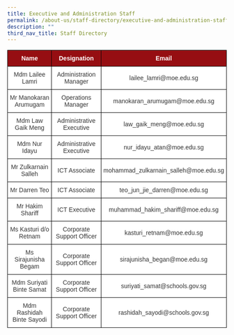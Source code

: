 ```yaml
---
title: Executive and Administration Staff
permalink: /about-us/staff-directory/executive-and-administration-staff/
description: ""
third_nav_title: Staff Directory
---
```

<style type="text/css">
.tg  {border-collapse:collapse;border-spacing:0;}
.tg td{border-color:black;border-style:solid;border-width:1px;font-family:Arial, sans-serif;font-size:14px;
  overflow:hidden;padding:10px 5px;word-break:normal;}
.tg th{border-color:black;border-style:solid;border-width:1px;font-family:Arial, sans-serif;font-size:14px;
  font-weight:normal;overflow:hidden;padding:10px 5px;word-break:normal;}
.tg .tg-m8pc{background-color:#960E12;color:#FFF;font-weight:bold;text-align:center;vertical-align:middle}
.tg .tg-9r35{background-color:#FFF;color:#343434;text-align:center;vertical-align:middle}
</style>
<table class="tg">
<thead>
  <tr>
    <th class="tg-m8pc"><span style="font-weight:bold;color:#FFF;background-color:#960E12">Name</span></th>
    <th class="tg-m8pc"><span style="font-weight:bold;color:#FFF;background-color:#960E12">Designation</span></th>
    <th class="tg-m8pc"><span style="font-weight:bold;color:#FFF;background-color:#960E12">Email</span></th>
  </tr>
</thead>
<tbody>
  <tr>
    <td class="tg-9r35"><span style="color:#343434;background-color:#FFF">Mdm Lailee Lamri</span></td>
    <td class="tg-9r35"><span style="color:#343434;background-color:#FFF">Administration Manager</span></td>
    <td class="tg-9r35"><span style="color:#343434;background-color:#FFF">lailee_lamri@moe.edu.sg</span><br></td>
  </tr>
  <tr>
    <td class="tg-9r35"><span style="color:#343434;background-color:#FFF">Mr Manokaran Arumugam</span></td>
    <td class="tg-9r35"><span style="color:#343434;background-color:#FFF">Operations Manager</span></td>
    <td class="tg-9r35"><span style="color:#343434;background-color:#FFF">manokaran_arumugam@moe.edu.sg</span><br></td>
  </tr>
  <tr>
    <td class="tg-9r35"><span style="color:#343434;background-color:#FFF">Mdm Law Gaik Meng</span></td>
    <td class="tg-9r35"><span style="color:#343434;background-color:#FFF">Administrative Executive</span></td>
    <td class="tg-9r35"><span style="color:#343434;background-color:#FFF">law_gaik_meng@moe.edu.sg</span><br></td>
  </tr>
  <tr>
    <td class="tg-9r35"><span style="color:#343434;background-color:#FFF">Mdm Nur Idayu</span></td>
    <td class="tg-9r35"><span style="color:#343434;background-color:#FFF">Administrative Executive</span><br></td>
    <td class="tg-9r35"><span style="color:#343434;background-color:#FFF">nur_idayu_atan@moe.edu.sg</span></td>
  </tr>
  <tr>
    <td class="tg-9r35"><span style="color:#343434;background-color:#FFF">Mr Zulkarnain Salleh</span></td>
    <td class="tg-9r35"><span style="color:#343434;background-color:#FFF">ICT Associate</span></td>
    <td class="tg-9r35"><span style="color:#343434;background-color:#FFF">mohammad_zulkarnain_salleh@moe.edu.sg</span><br></td>
  </tr>
  <tr>
    <td class="tg-9r35"><span style="color:#343434;background-color:#FFF">Mr Darren Teo</span></td>
    <td class="tg-9r35"><span style="color:#343434;background-color:#FFF">ICT Associate</span></td>
    <td class="tg-9r35"><span style="color:#343434;background-color:#FFF">teo_jun_jie_darren@moe.edu.sg</span></td>
  </tr>
  <tr>
    <td class="tg-9r35"><span style="color:#343434;background-color:#FFF">Mr Hakim Shariff</span></td>
    <td class="tg-9r35"><span style="color:#343434;background-color:#FFF">ICT Executive</span></td>
    <td class="tg-9r35"><span style="color:#343434;background-color:#FFF">muhammad_hakim_shariff@moe.edu.sg</span></td>
  </tr>
  <tr>
    <td class="tg-9r35"><span style="color:#343434;background-color:#FFF">Ms Kasturi d/o Retnam</span></td>
    <td class="tg-9r35"><span style="color:#343434;background-color:#FFF">Corporate Support Officer</span></td>
    <td class="tg-9r35"><span style="color:#343434;background-color:#FFF">kasturi_retnam@moe.edu.sg</span></td>
  </tr>
  <tr>
    <td class="tg-9r35"><span style="color:#343434;background-color:#FFF">Ms Sirajunisha Begam</span></td>
    <td class="tg-9r35"><span style="color:#343434;background-color:#FFF">Corporate Support Officer</span></td>
    <td class="tg-9r35"><span style="color:#343434;background-color:#FFF">sirajunisha_began@moe.edu.sg</span></td>
  </tr>
  <tr>
    <td class="tg-9r35"><span style="color:#343434;background-color:#FFF">Mdm Suriyati Binte Samat</span></td>
    <td class="tg-9r35"><span style="color:#343434;background-color:#FFF">Corporate Support Officer</span></td>
    <td class="tg-9r35"><span style="color:#343434;background-color:#FFF">suriyati_samat@schools.gov.sg</span></td>
  </tr>
  <tr>
    <td class="tg-9r35"><span style="color:#343434;background-color:#FFF">Mdm Rashidah Binte Sayodi</span></td>
    <td class="tg-9r35"><span style="color:#343434;background-color:#FFF">Corporate Support Officer</span></td>
    <td class="tg-9r35"><span style="color:#343434;background-color:#FFF">rashidah_sayodi@schools.gov.sg</span></td>
  </tr>
</tbody>
</table>